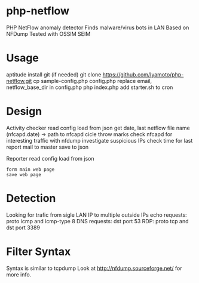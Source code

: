 php-netflow
===========

PHP NetFlow anomaly detector
Finds malware/virus bots in LAN
Based on NFDump
Tested with OSSIM SEIM

Usage
=====
aptitude install git (if needed)
git clone https://github.com/Iyamoto/php-netflow.git
cp sample-config.php config.php
replace email, netflow_base_dir in config.php
php index.php
add starter.sh to cron

Design
======
Activity checker
    read config
    load from json
    get date, last netflow file name (nfcapd.date) -> path to nfcapd
    cicle throw marks
        check nfcapd for interesting traffic with nfdump
        investigate suspicious IPs
        check time for last report
            mail to master
    save to json

Reporter
    read config
    load from json
    
    form main web page
    save web page


Detection
=========
Looking for trafic from sigle LAN IP to multiple outside IPs 
echo requests: proto icmp and icmp-type 8
DNS requests: dst port 53
RDP: proto tcp and dst port 3389

Filter Syntax
=============
Syntax is similar to tcpdump
Look at http://nfdump.sourceforge.net/ for more info.
